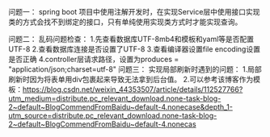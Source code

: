 问题一：
spring boot 项目中使用注解开发时，在实现Service层中使用接口实现类的方式会找不到绑定的接口，只有单纯使用实现类方式时才能实现查询。

问题二：
乱码问题检查：
	1.先查看数据库UTF-8mb4和模板和yaml等是否配置UTF-8
	2.查看数据库连接是否设置了UTF-8
	3.查看编译器设置file encoding设置是否正确
	4.controller层请求路径，设置为produces = "application/json;charset=utf-8"
问题三：
实现局部刷新时遇到的问题：
	1.局部刷新时因为将表单用div包裹起来导致无法拿到后台值。
	2.可以参考该博客作为模板：https://blog.csdn.net/weixin_44353507/article/details/112527766?utm_medium=distribute.pc_relevant_download.none-task-blog-2~default~BlogCommendFromBaidu~default-4.nonecase&depth_1-utm_source=distribute.pc_relevant_download.none-task-blog-2~default~BlogCommendFromBaidu~default-4.nonecas